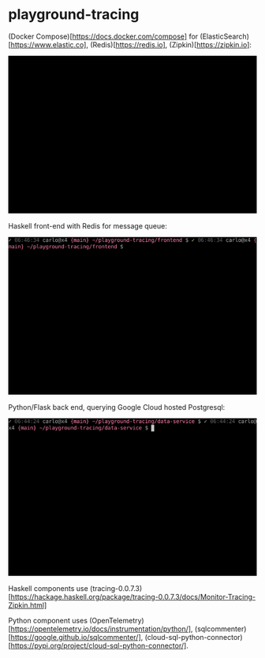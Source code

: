 # playground-tracing


(Docker Compose)[https://docs.docker.com/compose] for (ElasticSearch)[https://www.elastic.co], (Redis)[https://redis.io], (Zipkin)[https://zipkin.io]:

<img src='./screenshots/docker.gif'>

Haskell front-end with Redis for message queue:

<img src='./screenshots/frontend.gif'>

Python/Flask back end, querying Google Cloud hosted Postgresql:

<img src='./screenshots/dataservice.gif'>

Haskell components use (tracing-0.0.7.3)[https://hackage.haskell.org/package/tracing-0.0.7.3/docs/Monitor-Tracing-Zipkin.html]

Python component uses (OpenTelemetry)[https://opentelemetry.io/docs/instrumentation/python/], (sqlcommenter)[https://google.github.io/sqlcommenter/], (cloud-sql-python-connector)[https://pypi.org/project/cloud-sql-python-connector/].
